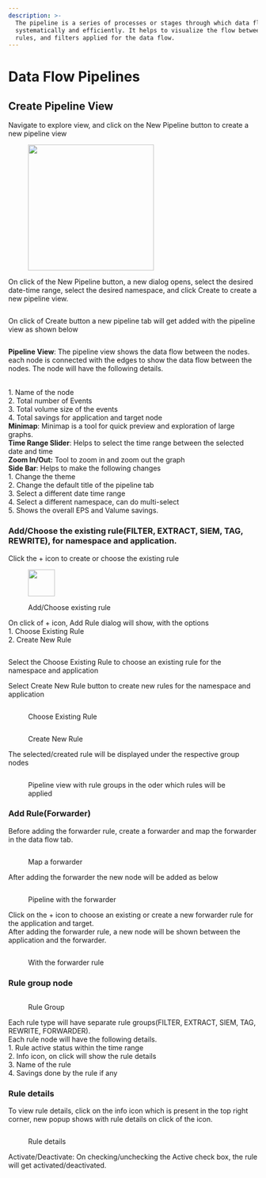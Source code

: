 ```yaml
---
description: >-
  The pipeline is a series of processes or stages through which data flow
  systematically and efficiently. It helps to visualize the flow between nodes,
  rules, and filters applied for the data flow.
---
```


# Data Flow Pipelines

## Create Pipeline View

Navigate to explore view, and click on the New Pipeline button to create a new pipeline view

<figure><img src=".gitbook/assets/Screenshot from 2023-05-27 15-48-39.png" alt="" width="254"><figcaption></figcaption></figure>

On click of the New Pipeline button, a new dialog opens, select the desired date-time range, select the desired namespace, and click Create to create a new pipeline view.

<figure><img src=".gitbook/assets/Screenshot from 2023-05-27 15-46-20.png" alt=""><figcaption></figcaption></figure>

On click of Create button a new pipeline tab will get added with the pipeline view as shown below

<figure><img src=".gitbook/assets/Screenshot from 2023-05-27 16-37-17.png" alt=""><figcaption></figcaption></figure>

**Pipeline View**: The pipeline view shows the data flow between the nodes. each node is connected with the edges to show the data flow between the nodes. The node will have the following details.

\
1\. Name of the node\
2\. Total number of Events\
3\. Total volume size of the events\
4\. Total savings for application and target node\
**Minimap**: Minimap is a tool for quick preview and exploration of large graphs.\
**Time Range Slider**: Helps to select the time range between the selected date and time\
**Zoom In/Out:** Tool to zoom in and zoom out the graph\
**Side Bar**: Helps to make the following changes\
1\. Change the theme\
2\. Change the default title of the pipeline tab\
3\. Select a different date time range\
4\. Select a different namespace, can do multi-select\
5\. Shows the overall EPS and Valume savings.

### Add/Choose the existing rule(FILTER, EXTRACT, SIEM, TAG, REWRITE), for namespace and application.

Click the + icon to create or choose the existing rule

<figure><img src=".gitbook/assets/Screenshot from 2023-05-27 22-24-40.png" alt="" width="54"><figcaption><p>Add/Choose existing rule</p></figcaption></figure>

On click of + icon, Add Rule dialog will show, with the options\
1\. Choose Existing Rule\
2\. Create New Rule

<figure><img src=".gitbook/assets/Screenshot from 2023-05-27 22-27-04.png" alt=""><figcaption></figcaption></figure>

Select the Choose Existing Rule to choose an existing rule for the namespace and application

Select Create New Rule button to create new rules for the namespace and application

<figure><img src=".gitbook/assets/Screenshot from 2023-05-27 22-33-34.png" alt=""><figcaption><p>Choose Existing Rule</p></figcaption></figure>

<figure><img src=".gitbook/assets/Screenshot from 2023-05-27 22-33-54.png" alt=""><figcaption><p>Create New Rule</p></figcaption></figure>

The selected/created rule will be displayed under the respective group nodes

<figure><img src=".gitbook/assets/Screenshot from 2023-05-27 22-50-15.png" alt=""><figcaption><p>Pipeline view with rule groups in the oder which rules will be applied</p></figcaption></figure>

### Add Rule(Forwarder)

Before adding the forwarder rule, create a forwarder and map the forwarder in the data flow tab.

<figure><img src=".gitbook/assets/Screenshot from 2023-05-29 07-06-26.png" alt=""><figcaption><p>Map a forwarder</p></figcaption></figure>

After adding the forwarder the new node will be added as below

<figure><img src=".gitbook/assets/Screenshot from 2023-05-29 07-12-25.png" alt=""><figcaption><p>Pipeline with the forwarder</p></figcaption></figure>

Click on the + icon to choose an existing or create a new forwarder rule for the application and target.\
After adding the forwarder rule, a new node will be shown between the application and the forwarder.

<figure><img src=".gitbook/assets/Screenshot from 2023-05-29 07-28-03.png" alt=""><figcaption><p>With the forwarder rule</p></figcaption></figure>

### Rule group node

<figure><img src=".gitbook/assets/Screenshot from 2023-05-29 07-30-50.png" alt=""><figcaption><p>Rule Group</p></figcaption></figure>

Each rule type will have separate rule groups(FILTER, EXTRACT, SIEM, TAG, REWRITE, FORWARDER).\
Each rule node will have the following details.\
1\. Rule active status within the time range\
2\. Info icon, on click will show the rule details\
3\. Name of the rule\
4\. Savings done by the rule if any

### Rule details

To view rule details, click on the info icon which is present in the top right corner, new popup shows with rule details on click of the icon.

<figure><img src=".gitbook/assets/Screenshot from 2023-05-29 09-10-14.png" alt=""><figcaption><p>Rule details</p></figcaption></figure>

Activate/Deactivate: On checking/unchecking the Active check box, the rule will get activated/deactivated.
